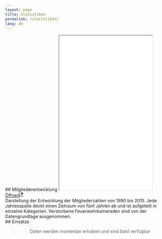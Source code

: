 ```yaml
---
layout: page
title: Statistiken
permalink: /statistiken/
lang: de
---
```


<div class="row">

<div class="col-md-6" markdown="1">
## Mitgliederentwicklung
<iframe sandbox="allow-popups allow-scripts allow-forms allow-same-origin" src="/charts/mitgliederentwicklung" marginwidth="0" marginheight="0" style="height:500px;" scrolling="no"></iframe>
<div class="chart-pop">
<a target="_blank" title="Mitgliederentwicklung in einem neuen Fenster öffnen" href="/charts/mitgliederentwicklung">Öffnen<svg height="16" width="12"><path d="M11 10h1v3c0 0.55-0.45 1-1 1H1c-0.55 0-1-0.45-1-1V3c0-0.55 0.45-1 1-1h3v1H1v10h10V10zM6 2l2.25 2.25-3.25 3.25 1.5 1.5 3.25-3.25 2.25 2.25V2H6z"></path></svg></a>
</div>
<div class="chart-info">
Darstellung der Entwicklung der Mitgliederzahlen von 1990 bis 2015. Jede Jahresspalte deckt einen Zeitraum von fünf Jahren ab und ist aufgeteilt in einzelne Kategorien. Verstorbene Feuerwehrkameraden sind von der Datengrundlage ausgenommen.
</div>
</div>

<div class="col-md-6" markdown="1">
## Einsätze

>>Daten werden momentan erhoben und sind bald verfügbar
</div>

</div>
